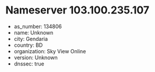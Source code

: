 # Nameserver 103.100.235.107

* as_number: 134806
* name: Unknown
* city: Gendaria
* country: BD
* organization: Sky View Online
* version: Unknown
* dnssec: true
